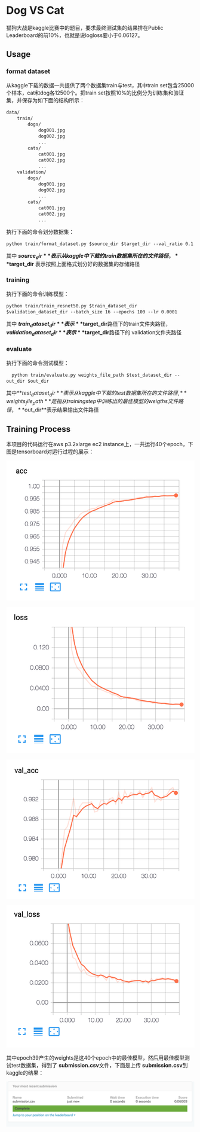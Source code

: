 # Dog VS Cat

猫狗大战是kaggle比赛中的题目，要求最终测试集的结果排在Public Leaderboard的前10%，也就是说logloss要小于0.06127。

## Usage

### format dataset

从kaggle下载的数据一共提供了两个数据集train与test，其中train set包含25000个样本，cat和dog各12500个。把train set按照10%的比例分为训练集和验证集，并保存为如下面的结构所示：

```text
data/
    train/
        dogs/
            dog001.jpg
            dog002.jpg
            ...
        cats/
            cat001.jpg
            cat002.jpg
            ...
    validation/
        dogs/
            dog001.jpg
            dog002.jpg
            ...
        cats/
            cat001.jpg
            cat002.jpg
            ...
```

执行下面的命令划分数据集：

  ```shell
  python train/format_dataset.py $source_dir $target_dir --val_ratio 0.1
  ```
其中 **$source_dir** 表示从kaggle中下载的train数据集所在的文件路径，**$target_dir** 表示按照上面格式划分好的数据集的存储路径

### training

执行下面的命令训练模型：

  ```shell
  python train/train_resnet50.py $train_dataset_dir $validation_dataset_dir --batch_size 16 --epochs 100 --lr 0.0001
  ```
其中 **$train_dataset_dir**表示**$target_dir**路径下的train文件夹路径，**$validation_dataset_dir**表示**$target_dir**路径下的
validation文件夹路径

### evaluate

执行下面的命令测试模型：

```shell
  python train/evaluate.py weights_file_path $test_dataset_dir --out_dir $out_dir
```
其中**$test_dataset_dir**表示从kaggle中下载的test数据集所在的文件路径,**weights_file_path**是指从training step中训练出的最佳模型
的weigths文件路径，**$out_dir**表示结果输出文件路径

## Training Process

本项目的代码运行在aws p3.2xlarge ec2 instance上，一共运行40个epoch，下图是tensorboard对运行过程的展示：

![](train_acc.png)

![](train_loss.png)

![](val_acc.png)

![](val_loss.png)

其中epoch39产生的weights是这40个epoch中的最佳模型，然后用最佳模型测试test数据集，得到了 **submission.csv**文件，下面是上传
**submission.csv**到kaggle的结果：

![](kaggle_result.png)
